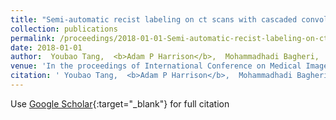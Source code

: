 ```yaml
---
title: "Semi-automatic recist labeling on ct scans with cascaded convolutional neural networks"
collection: publications
permalink: /proceedings/2018-01-01-Semi-automatic-recist-labeling-on-ct-scans-with-cascaded-convolutional-neural-networks
date: 2018-01-01
author:  Youbao Tang,  <b>Adam P Harrison</b>,  Mohammadhadi Bagheri,  Jing Xiao,  Ronald M Summers, 
venue: 'In the proceedings of International Conference on Medical Image Computing and Computer-Assisted Intervention'
citation: ' Youbao Tang,  <b>Adam P Harrison</b>,  Mohammadhadi Bagheri,  Jing Xiao,  Ronald M Summers, &quot;Semi-automatic recist labeling on ct scans with cascaded convolutional neural networks.&quot; In the proceedings of International Conference on Medical Image Computing and Computer-Assisted Intervention, 2018.'
---
```

Use [Google Scholar](https://scholar.google.com/scholar?q=Semi+automatic+recist+labeling+on+ct+scans+with+cascaded+convolutional+neural+networks){:target="_blank"} for full citation